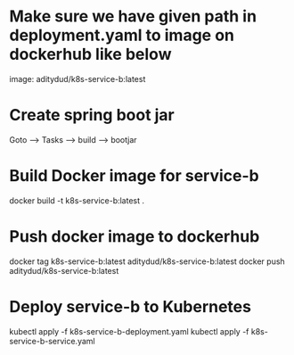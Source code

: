# Make sure we have given path in deployment.yaml to image on dockerhub like below
 image: aditydud/k8s-service-b:latest


# Create spring boot jar
Goto --> Tasks --> build --> bootjar

# Build Docker image for service-b
docker build -t k8s-service-b:latest .

# Push docker image to dockerhub
docker tag k8s-service-b:latest aditydud/k8s-service-b:latest
docker push aditydud/k8s-service-b:latest


# Deploy service-b to Kubernetes
kubectl apply -f k8s-service-b-deployment.yaml
kubectl apply -f k8s-service-b-service.yaml